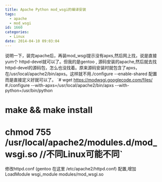 ```yaml
---
title: Apache Python mod_wsgi的编译安装
tags:
  - apache
  - mod_wsgi
id: 1660
categories:
  - Linux
date: 2014-04-10 09:03:04
---
```


说明一下，装完apache后，再装mod_wsgi提示没有apxs,然后网上找，说是直接yum个 httpd-devel就可以了。但我的是gentoo , 源码安装的apache,然后就去找httpd-devel的源码包，怎么也没找着。原来源码安装时就包含了apxs，在/usr/local/apache2/bin/apxs。这样就不用./configure --enable-shared 配置而是直接定义好就可以了。
`# wget https://modwsgi.googlecode.com/files/
#./configure --with-apxs=/usr/local/apache2/bin/apxs --with-python=/usr/bin/python
# make && make install
# chmod 755 /usr/local/apache2/modules.d/mod_wsgi.so //不同Linux可能不同`

修改httpd.conf (gentoo 在这里 /etc/apache2/httpd.conf) 配置,增加
LoadModule wsgi_module modules/mod_wsgi.so